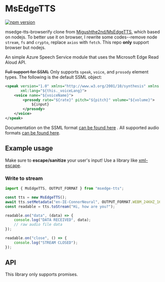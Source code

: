 # MsEdgeTTS

[![npm version](https://badge.fury.io/js/msedge-tts-browserify.svg)](https://badge.fury.io/js/msedge-tts-browserify)

msedge-tts-browserify clone from [Migushthe2nd/MsEdgeTTS](https://github/Migushthe2nd/MsEdgeTTS), which based on nodejs. To better use it on browser, I rewrite some codes--remove node `stream`, `fs` and `crypto`, replace `axios` with `fetch`. This repo **only** support browser but nodejs.

An simple Azure Speech Service module that uses the Microsoft Edge Read Aloud API.

~~Full support for SSML~~ Only supports `speak`, `voice`, and `prosody` element types. The following is the default SSML object:

```xml
<speak version="1.0" xmlns="http://www.w3.org/2001/10/synthesis" xmlns:mstts="https://www.w3.org/2001/mstts"
       xml:lang="${this._voiceLang}">
    <voice name="${voiceName}">
        <prosody rate="${rate}" pitch="${pitch}" volume="${volume}">
            ${input}
        </prosody>
    </voice>
</speak>
```

Documentation on the SSML
format [can be found here](https://docs.microsoft.com/en-us/azure/cognitive-services/speech-service/speech-synthesis-markup)
. All supported audio formats [can be found here](./src/OUTPUT_FORMAT.ts).

## Example usage

Make sure to **escape/sanitize** your user's input!
Use a library like [xml-escape](https://www.npmjs.com/package/xml-escape).

### Write to stream

```js
import { MsEdgeTTS, OUTPUT_FORMAT } from "msedge-tts";

const tts = new MsEdgeTTS();
await tts.setMetadata("en-IE-ConnorNeural", OUTPUT_FORMAT.WEBM_24KHZ_16BIT_MONO_OPUS);
const readable = tts.toStream("Hi, how are you?");

readable.on("data", (data) => {
    console.log("DATA RECEIVED", data);
    // raw audio file data
});

readable.on("close", () => {
    console.log("STREAM CLOSED");
});
```

## API

This library only supports promises.
